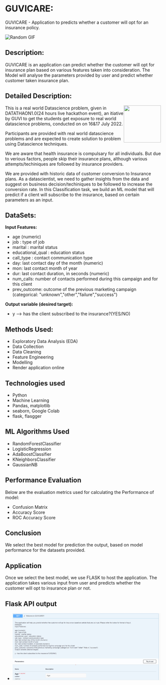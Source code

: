 
# GUVICARE:

GUVICARE - Application to predicts whether a customer will opt for an insurance policy.

![Random GIF](https://c.tenor.com/b5J9lCPQlAEAAAAi/democracyrising-our-time-now-for-our-health.gif)
## Description:

GUVICARE is an application can predict whether the customer will opt for insurance plan based on various features taken into consideration.
The Model will analyse the parameters provided by user and predict whether customer taken insurance plan.

## Detailed Description:
<img align = right height = 120 width = 120 src = https://www.thesparksfoundationsingapore.org/images/logo_small.png>

This is a real world Datascience problem, given in DATATHAON1.0(24 hours live hackathon event), an itiative by GUVI to get the students get exposure to real world datascience problems, conducted on  on 16&17 July 2022.

Participants are provided with real world datascience problems and are expected to create solution to problem using Datascience techniques.

We are aware that health insurance is  compulsary for all individuals. But due to verious factors, people skip their insurance plans, although various attempts/techiniques are followed by insurance providers.

We are provided with historic data of customer conversion to Insurance plans. 
As a datascientist, we need to gather insights from the data and suggest on business decision/techiniques to be followed to increase the conversion rate.
In this Classification task, we build an ML model that will predict if a client will subscribe to the insurance, based on certain parameters as an input.


## DataSets:

**Input Features:**

- age (numeric)
- job : type of job
- marital : marital status
- educational_qual : education status
- call_type : contact communication type
- day: last contact day of the month (numeric)
- mon: last contact month of year
- dur: last contact duration, in seconds (numeric)
- num_calls: number of contacts performed during this campaign and for this client
- prev_outcome: outcome of the previous marketing campaign (categorical: "unknown","other","failure","success")

**Output variable (desired target):**

- y --> has the client subscribed to the insurance?(YES/NO)
## Methods Used:
- Exploratory Data Analysis (EDA)
- Data Collection
- Data Cleaning
- Feature Engineering
- Modelling
- Render application online
## Technologies used
- Python
- Machine Learning
- Pandas, matplotlib
- seaborn, Google Colab
- flask, flasgger
## ML Algorithms Used
- RandomForestClassifier
- LogisticRegression
- AdaBoostClassifier
- KNeighborsClassifier
- GaussianNB
## Performance Evaluation

Below are the evaluation metrics used for calculating the Performance of model:
- Confusion Matrix
- Accuracy Score
- ROC Accuracy Score

## Conclusion

We select the best model for prediction the output, based on model performance for the datasets provided.

## Application

Once we select the best model, we use FLASK to host the application.
The application takes various input from user and predicts whether the customer will opt to insurance plan or not.

## Flask API output
 - ![FLASK API Screenshot](https://github.com/Jaiprakash91194/Customer_Conversion_Prediction/blob/main/Customer_Prediction_snip.jpg "FLASK API Output")

